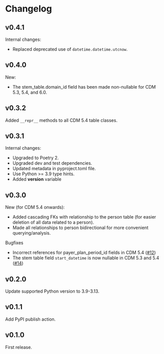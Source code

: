 # Changelog

## v0.4.1

Internal changes:
- Replaced deprecated use of `datetime.datetime.utcnow`.

## v0.4.0

New:
- The stem_table.domain_id field has been made non-nullable for CDM 5.3, 5.4, and 6.0.

## v0.3.2

Added `__repr__` methods to all CDM 5.4 table classes.

## v0.3.1

Internal changes:
- Upgraded to Poetry 2.
- Upgraded dev and test dependencies.
- Updated metadata in pyproject.toml file.
- Use Python >= 3.9 type hints.
- Added __version__ variable

## v0.3.0

New (for CDM 5.4 onwards):
- Added cascading FKs with relationship to the person table (for easier deletion of all data related to a person).
- Made all relationships to person bidirectional for more convenient querying/analysis.

Bugfixes
- Incorrect references for payer_plan_period_id fields in CDM 5.4 ([#12](https://github.com/thehyve/omop-cdm/issues/12))
- The stem table field `start_datetime` is now nullable in CDM 5.3 and 5.4 ([#14](https://github.com/thehyve/omop-cdm/issues/14))

## v0.2.0
Update supported Python version to 3.9-3.13.

## v0.1.1
Add PyPI publish action.

## v0.1.0
First release.
